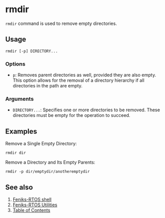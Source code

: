 # rmdir

`rmdir` command is used to remove empty directories.

## Usage

```console
rmdir [-p] DIRECTORY...
```

### Options

- `p`: Removes parent directories as well, provided they are also empty.
This option allows for the removal of a directory hierarchy if all directories in the path are empty.

### Arguments

- `DIRECTORY...`: Specifies one or more directories to be removed.
These directories must be empty for the operation to succeed.

## Examples

Remove a Single Empty Directory:

```console
rmdir dir
```

Remove a Directory and Its Empty Parents:

```console
rmdir -p dir/emptydir/anotheremptydir
```

## See also

1. [Feniks-RTOS shell](../index.md)
2. [Feniks-RTOS Utilities](../../index.md)
3. [Table of Contents](../../../index.md)
